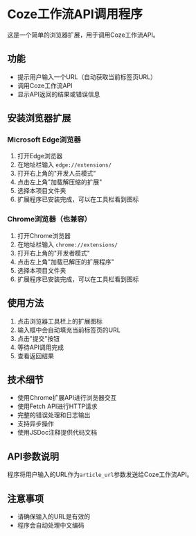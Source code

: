 # Coze工作流API调用程序

这是一个简单的浏览器扩展，用于调用Coze工作流API。

## 功能

- 提示用户输入一个URL（自动获取当前标签页URL）
- 调用Coze工作流API
- 显示API返回的结果或错误信息

## 安装浏览器扩展

### Microsoft Edge浏览器

1. 打开Edge浏览器
2. 在地址栏输入 `edge://extensions/`
3. 打开右上角的"开发人员模式"
4. 点击左上角"加载解压缩的扩展"
5. 选择本项目文件夹
6. 扩展程序已安装完成，可以在工具栏看到图标

### Chrome浏览器（也兼容）

1. 打开Chrome浏览器
2. 在地址栏输入 `chrome://extensions/`
3. 打开右上角的"开发者模式"
4. 点击左上角"加载已解压的扩展程序"
5. 选择本项目文件夹
6. 扩展程序已安装完成，可以在工具栏看到图标

## 使用方法

1. 点击浏览器工具栏上的扩展图标
2. 输入框中会自动填充当前标签页的URL
3. 点击"提交"按钮
4. 等待API调用完成
5. 查看返回结果

## 技术细节

- 使用Chrome扩展API进行浏览器交互
- 使用Fetch API进行HTTP请求
- 完整的错误处理和日志输出
- 支持异步操作
- 使用JSDoc注释提供代码文档

## API参数说明


程序将用户输入的URL作为`article_url`参数发送给Coze工作流API。

## 注意事项

- 请确保输入的URL是有效的
- 程序会自动处理中文编码 